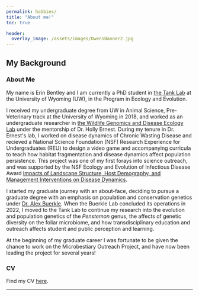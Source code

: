 ```yaml
---
permalink: hobbies/
title: "About me!"
toc: true

header:
  overlay_image: /assets/images/OwensBanner2.jpg
---
```


## My Background
### About Me

My name is Erin Bentley and I am currently a PhD student in [the Tank Lab](http://davetank.github.io/tank-lab/) at the University of Wyoming (UW), in the Program in Ecology and Evolution. 

I received my undergraduate degree from UW in Animal Science, Pre-Veterinary track at the University of Wyoming in 2018, and worked as an undergraduate researcher in [the Wildlife Genomics and Disease Ecology Lab](http://www.wildlifegenetichealth.org/about-us/holly-ernest/) under the mentorship of Dr. Holly Ernest. During my tenure in Dr. Ernest's lab, I worked on disease dynamics of Chronic Wasting Disease and recieved a National Science Foundation (NSF) Research Experience for Undergraduates (REU) to design a video game and accompanying curricula to teach how habitat fragmentation and disease dynamics affect population persistence. This project was one of my first forays into science outreach, and was supported by the NSF Ecology and Evolution of Infectious Disease Award [Impacts of Landscape Structure, Host Demography, and Management Interventions on Disease Dynamics](https://felidae.colostate.edu/). 

I started my graduate journey with an about-face, deciding to pursue a graduate degree with an emphasis on population and conservation genetics under [Dr. Alex Buerkle](https://cbuerkle.bitbucket.io/). When the Buerkle Lab concluded its operations in 2022, I moved to the Tank Lab to continue my research into the evolution and population genetics of the _Penstemon_ genus, the affects of genetic diversity on the foliar microbiome, and how transdisciplinary education and outreach affects student and public perception and learning. 

At the beginning of my graduate career I was fortunate to be given the chance to work on the Microbestiary Outreach Project, and have now been leading the project for several years!


### CV
Find my CV [here](/assets/files/CV_Erin_Final.pdf).

---
